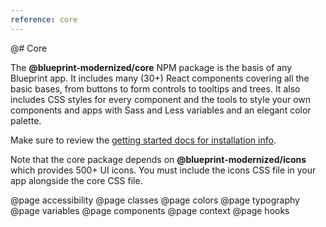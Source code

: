 ```yaml
---
reference: core
---
```


@# Core

The __@blueprint-modernized/core__ NPM package is the basis of any Blueprint app. It includes many (30+)
React components covering all the basic bases, from buttons to form controls to tooltips and trees.
It also includes CSS styles for every component and the tools to style your own components and apps
with Sass and Less variables and an elegant color palette.

Make sure to review the [getting started docs for installation info](#blueprint/getting-started).

Note that the core package depends on __@blueprint-modernized/icons__ which provides 500+ UI icons.
You must include the icons CSS file in your app alongside the core CSS file.

@page accessibility
@page classes
@page colors
@page typography
@page variables
@page components
@page context
@page hooks
